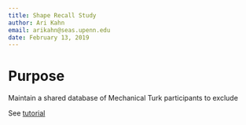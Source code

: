 ```yaml
---
title: Shape Recall Study
author: Ari Kahn
email: arikahn@seas.upenn.edu
date: February 13, 2019
---
```


# Purpose
Maintain a shared database of Mechanical Turk participants to exclude

See [tutorial](tutorial.md)
